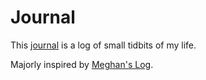 # Journal

This [journal](../pensieve/diary.md) is a log of small tidbits of my life.

Majorly inspired by [Meghan's Log](https://mlog.nektro.net).
